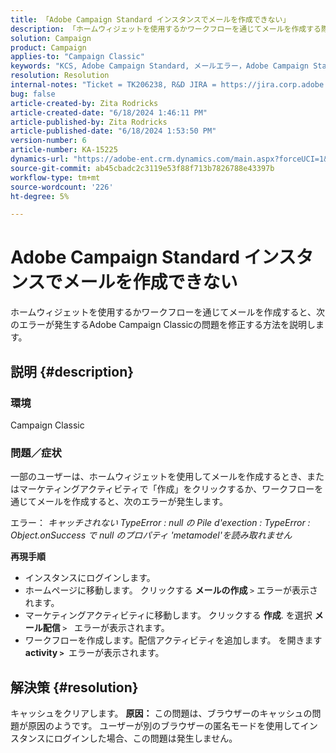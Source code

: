 ```yaml
---
title: 「Adobe Campaign Standard インスタンスでメールを作成できない」
description: 「ホームウィジェットを使用するかワークフローを通じてメールを作成する際にユーザーにエラーが発生する、Adobe Campaign Classicの問題を修正する方法を説明します。」
solution: Campaign
product: Campaign
applies-to: "Campaign Classic"
keywords: "KCS, Adobe Campaign Standard, メールエラー，Adobe Campaign Standard インスタンス"
resolution: Resolution
internal-notes: "Ticket = TK206238, R&D JIRA = https://jira.corp.adobe.com/browse/CAMP-39887"
bug: false
article-created-by: Zita Rodricks
article-created-date: "6/18/2024 1:46:11 PM"
article-published-by: Zita Rodricks
article-published-date: "6/18/2024 1:53:50 PM"
version-number: 6
article-number: KA-15225
dynamics-url: "https://adobe-ent.crm.dynamics.com/main.aspx?forceUCI=1&pagetype=entityrecord&etn=knowledgearticle&id=fa9ba41b-792d-ef11-840a-002248084fbb"
source-git-commit: ab45cbadc2c3119e53f88f713b7826788e43397b
workflow-type: tm+mt
source-wordcount: '226'
ht-degree: 5%

---
```


# Adobe Campaign Standard インスタンスでメールを作成できない


ホームウィジェットを使用するかワークフローを通じてメールを作成すると、次のエラーが発生するAdobe Campaign Classicの問題を修正する方法を説明します。

## 説明 {#description}


### <b>環境</b>

Campaign Classic



### <b>問題／症状</b>

一部のユーザーは、ホームウィジェットを使用してメールを作成するとき、またはマーケティングアクティビティで「作成」をクリックするか、ワークフローを通じてメールを作成すると、次のエラーが発生します。

エラー： *キャッチされない TypeError : null の Pile d&#39;exection : TypeError : Object.onSuccess で null のプロパティ &#39;metamodel&#39;を読み取れません*



<b>再現手順</b>

- インスタンスにログインします。
- ホームページに移動します。 クリックする <b>メールの作成 </b>`>`  エラーが表示されます。
- マーケティングアクティビティに移動します。 クリックする <b>作成</b>. を選択 <b>メール配信 </b>`>`   エラーが表示されます。
- ワークフローを作成します。配信アクティビティを追加します。 を開きます <b>activity `>` </b> エラーが表示されます。



## 解決策 {#resolution}


キャッシュをクリアします。
<b>原因：</b>
この問題は、ブラウザーのキャッシュの問題が原因のようです。 ユーザーが別のブラウザーの匿名モードを使用してインスタンスにログインした場合、この問題は発生しません。
